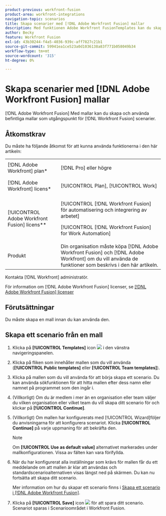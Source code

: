 ```yaml
---
product-previous: workfront-fusion
product-area: workfront-integrations
navigation-topic: scenarios
title: Skapa scenarier med [!DNL Adobe Workfront Fusion] mallar
description: Med funktionen Adobe Workfront FusionTemplates kan du skapa och använda befintliga mallar som utgångspunkt för dina Workfront Fusion-scenarier.
author: Becky
feature: Workfront Fusion
exl-id: 43b30244-f4a5-4036-939c-aff7827c21b1
source-git-commit: 59941ea1ce523a0d1036138a83f771b058049b34
workflow-type: tm+mt
source-wordcount: '315'
ht-degree: 0%

---
```


# Skapa scenarier med [!DNL Adobe Workfront Fusion] mallar

[!DNL Adobe Workfront Fusion] Med mallar kan du skapa och använda befintliga mallar som utgångspunkt för [!DNL Workfront Fusion] scenarier.

## Åtkomstkrav

Du måste ha följande åtkomst för att kunna använda funktionerna i den här artikeln:

<table style="table-layout:auto"> 
 <col> 
 <col> 
 <tbody> 
  <tr> 
    <td role="rowheader">[!DNL Adobe Workfront] plan*</td> 
   <td> <p>[!DNL Pro] eller högre</p> </td> 
  </tr> 
  <tr data-mc-conditions=""> 
   <td role="rowheader">[!DNL Adobe Workfront] licens*</td> 
   <td> <p>[!UICONTROL Plan], [!UICONTROL Work]</p> </td> 
  </tr> 
  <tr> 
   <td role="rowheader">[!UICONTROL Adobe Workfront Fusion] licens**</td> 
  <td> <p>[!UICONTROL [!DNL Workfront Fusion] för automatisering och integrering av arbetet] </p><p>[!UICONTROL [!DNL Workfront Fusion] for Work Automation] </p>  </td>  
  </tr> 
  <tr> 
   <td role="rowheader">Produkt</td> 
   <td>Din organisation måste köpa [!DNL Adobe Workfront Fusion] och [!DNL Adobe Workfront] om du vill använda de funktioner som beskrivs i den här artikeln.</td> 
  </tr> 
 </tbody> 
</table>

Kontakta [!DNL Workfront] administratör.

För information om [!DNL Adobe Workfront Fusion] licenser, se [[!DNL Adobe Workfront Fusion] licenser](../../../workfront-fusion/get-started/license-automation-vs-integration.md)

## Förutsättningar

Du måste skapa en mall innan du kan använda den.

## Skapa ett scenario från en mall

1. Klicka på **[!UICONTROL Templates]** icon ![](assets/fusion-template-icon.png) i den vänstra navigeringspanelen.
1. Klicka på fliken som innehåller mallen som du vill använda (**[!UICONTROL Public templates]** eller **[!UICONTROL Team templates]**).
1. Klicka på mallen som du vill använda för att börja skapa ett scenario. Du kan använda sökfunktionen för att hitta mallen efter dess namn eller namnet på programmet som den ingår i.
1. (Villkorligt) Om du är medlem i mer än en organisation eller team väljer du vilken organisation eller vilket team du vill skapa ditt scenario för och klickar på **[!UICONTROL Continue]**.
1. (Villkorligt) Om mallen har konfigurerats med [!UICONTROL Wizard]följer du anvisningarna för att konfigurera scenariot. Klicka **[!UICONTROL Continue]** på varje uppmaning för att bekräfta den.

   >[!NOTE]
   >
   >Om **[!UICONTROL Use as default value]** alternativet markerades under mallkonfigurationen. Vissa av fälten kan vara förifyllda.

1. När du har konfigurerat alla inställningar som krävs för mallen får du ett meddelande om att mallen är klar att användas och standardscenarioalternativen visas längst ned på skärmen. Du kan nu fortsätta att skapa ditt scenario.

   Mer information om hur du skapar ett scenario finns i [Skapa ett scenario i [!DNL Adobe Workfront Fusion]](../../../workfront-fusion/scenarios/create-a-scenario.md).

1. Klicka på **[!UICONTROL Save]** icon ![](assets/save-icon.png) för att spara ditt scenario. Scenariot sparas i Scenarioområdet i Workfront Fusion.
